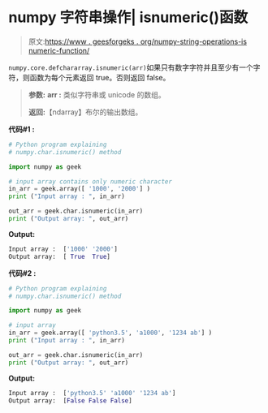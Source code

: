 # numpy 字符串操作| isnumeric()函数

> 原文:[https://www . geesforgeks . org/numpy-string-operations-is numeric-function/](https://www.geeksforgeeks.org/numpy-string-operations-isnumeric-function/)

`numpy.core.defchararray.isnumeric(arr)`如果只有数字字符并且至少有一个字符，则函数为每个元素返回 true。否则返回 false。

> **参数:**
> **arr :** 类似字符串或 unicode 的数组。
> 
> **返回:**【ndarray】布尔的输出数组。

**代码#1 :**

```py
# Python program explaining
# numpy.char.isnumeric() method 

import numpy as geek

# input array contains only numeric character
in_arr = geek.array([ '1000', '2000'] )
print ("Input array : ", in_arr) 

out_arr = geek.char.isnumeric(in_arr)
print ("Output array: ", out_arr)
```

**Output:**

```py
Input array :  ['1000' '2000']
Output array:  [ True  True]

```

**代码#2 :**

```py
# Python program explaining
# numpy.char.isnumeric() method 

import numpy as geek

# input array 
in_arr = geek.array([ 'python3.5', 'a1000', '1234 ab'] )
print ("Input array : ", in_arr) 

out_arr = geek.char.isnumeric(in_arr)
print ("Output array: ", out_arr)
```

**Output:**

```py
Input array :  ['python3.5' 'a1000' '1234 ab']
Output array:  [False False False]

```